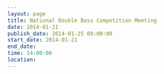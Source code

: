 ```yaml
---
layout: page
title: National Double Bass Competition Meeting
date: 2014-01-21
publish_date: 2014-01-25 09:00:00
start_date: 2014-01-21
end_date: 
time: 14:00:00
location: 
---
```


